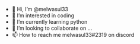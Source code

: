 - 👋 Hi, I’m @melwasul33
- 👀 I’m interested in coding
- 🌱 I’m currently learning python
- 💞️ I’m looking to collaborate on ...
- 📫 How to reach me melwasul33#2319 on discord

<!---
melwasul33/melwasul33 is a ✨ special ✨ repository because its `README.md` (this file) appears on your GitHub profile.
You can click the Preview link to take a look at your changes.
--->
